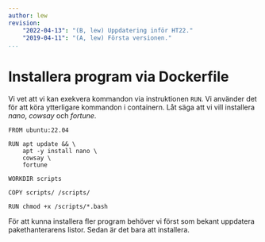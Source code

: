```yaml
---
author: lew
revision:
    "2022-04-13": "(B, lew) Uppdatering inför HT22."
    "2019-04-11": "(A, lew) Första versionen."
...
```

Installera program via Dockerfile
=======================

Vi vet att vi kan exekvera kommandon via instruktionen `RUN`. Vi använder det för att köra ytterligare kommandon i containern. Låt säga att vi vill installera *nano*, *cowsay* och *fortune*.

```
FROM ubuntu:22.04

RUN apt update && \
    apt -y install nano \
    cowsay \
    fortune

WORKDIR scripts

COPY scripts/ /scripts/

RUN chmod +x /scripts/*.bash
```

För att kunna installera fler program behöver vi först som bekant uppdatera pakethanterarens listor. Sedan är det bara att installera.

